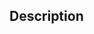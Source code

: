 ﻿<!-- SVG_ROTATION_CENTERED ( svgObject ; angle ) -> svgObject (Text) -> angle (Real)-->## Description